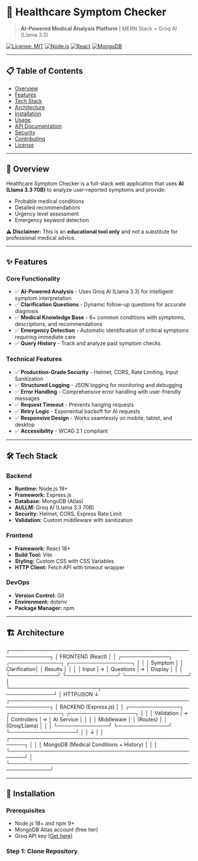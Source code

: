 # 🏥 Healthcare Symptom Checker

> **AI-Powered Medical Analysis Platform** | MERN Stack + Groq AI (Llama 3.3)

[![License: MIT](https://img.shields.io/badge/License-MIT-blue.svg)](https://opensource.org/licenses/MIT)
[![Node.js](https://img.shields.io/badge/Node.js-18+-green.svg)](https://nodejs.org/)
[![React](https://img.shields.io/badge/React-18+-blue.svg)](https://reactjs.org/)
[![MongoDB](https://img.shields.io/badge/MongoDB-6+-green.svg)](https://www.mongodb.com/)

---

## 📋 Table of Contents
- [Overview](#overview)
- [Features](#features)
- [Tech Stack](#tech-stack)
- [Architecture](#architecture)
- [Installation](#installation)
- [Usage](#usage)
- [API Documentation](#api-documentation)
- [Security](#security)
- [Contributing](#contributing)
- [License](#license)

---

## 🌟 Overview

Healthcare Symptom Checker is a full-stack web application that uses **AI (Llama 3.3 70B)** to analyze user-reported symptoms and provide:
- Probable medical conditions
- Detailed recommendations
- Urgency level assessment
- Emergency keyword detection

**⚠️ Disclaimer:** This is an **educational tool only** and not a substitute for professional medical advice.

---

## ✨ Features

### Core Functionality
- ✅ **AI-Powered Analysis** - Uses Groq AI (Llama 3.3) for intelligent symptom interpretation
- ✅ **Clarification Questions** - Dynamic follow-up questions for accurate diagnosis
- ✅ **Medical Knowledge Base** - 6+ common conditions with symptoms, descriptions, and recommendations
- ✅ **Emergency Detection** - Automatic identification of critical symptoms requiring immediate care
- ✅ **Query History** - Track and analyze past symptom checks

### Technical Features
- ✅ **Production-Grade Security** - Helmet, CORS, Rate Limiting, Input Sanitization
- ✅ **Structured Logging** - JSON logging for monitoring and debugging
- ✅ **Error Handling** - Comprehensive error handling with user-friendly messages
- ✅ **Request Timeout** - Prevents hanging requests
- ✅ **Retry Logic** - Exponential backoff for AI requests
- ✅ **Responsive Design** - Works seamlessly on mobile, tablet, and desktop
- ✅ **Accessibility** - WCAG 2.1 compliant

---

## 🛠️ Tech Stack

### Backend
- **Runtime:** Node.js 18+
- **Framework:** Express.js
- **Database:** MongoDB (Atlas)
- **AI/LLM:** Groq AI (Llama 3.3 70B)
- **Security:** Helmet, CORS, Express Rate Limit
- **Validation:** Custom middleware with sanitization

### Frontend
- **Framework:** React 18+
- **Build Tool:** Vite
- **Styling:** Custom CSS with CSS Variables
- **HTTP Client:** Fetch API with timeout wrapper

### DevOps
- **Version Control:** Git
- **Environment:** dotenv
- **Package Manager:** npm

---

## 🏗️ Architecture

┌─────────────────────────────────────────────────────────────┐
│ FRONTEND (React) │
│ ┌─────────────┐ ┌──────────────┐ ┌─────────────────┐ │
│ │ Symptom │ │ Clarification│ │ Results │ │
│ │ Input │→ │ Questions │→ │ Display │ │
│ └─────────────┘ └──────────────┘ └─────────────────┘ │
└────────────────────────┬─────────────────────────────────────┘
│ HTTP/JSON
↓
┌─────────────────────────────────────────────────────────────┐
│ BACKEND (Express.js) │
│ ┌──────────────┐ ┌──────────────┐ ┌──────────────────┐ │
│ │ Validation │→ │ Controllers │→ │ AI Service │ │
│ │ Middleware │ │ (Routes) │ │ (Groq/Llama) │ │
│ └──────────────┘ └──────────────┘ └──────────────────┘ │
│ ↓ │
│ ┌──────────────────────────────────────────────────────┐ │
│ │ MongoDB (Medical Conditions + History) │ │
│ └──────────────────────────────────────────────────────┘ │
└─────────────────────────────────────────────────────────────┘


---

## 🚀 Installation

### Prerequisites
- Node.js 18+ and npm 9+
- MongoDB Atlas account (free tier)
- Groq API key ([Get here](https://console.groq.com))

### Step 1: Clone Repository
